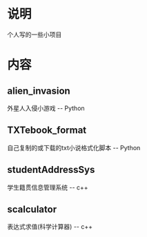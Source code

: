 # 说明   
个人写的一些小项目  

# 内容   

## alien_invasion  
外星人入侵小游戏 -- Python  

## TXTebook_format    
自己复制的或下载的txt小说格式化脚本 -- Python   

## studentAddressSys   
学生籍贯信息管理系统  -- c++

## scalculator   
表达式求值(科学计算器) -- c++
